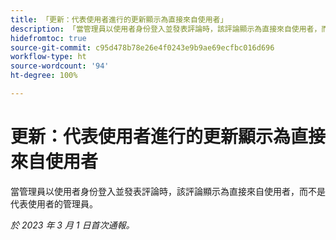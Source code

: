 ```yaml
---
title: 「更新：代表使用者進行的更新顯示為直接來自使用者」
description: 「當管理員以使用者身份登入並發表評論時，該評論顯示為直接來自使用者，而不是代表使用者的管理員。」
hidefromtoc: true
source-git-commit: c95d478b78e26e4f0243e9b9ae69ecfbc016d696
workflow-type: ht
source-wordcount: '94'
ht-degree: 100%

---
```



# 更新：代表使用者進行的更新顯示為直接來自使用者

當管理員以使用者身份登入並發表評論時，該評論顯示為直接來自使用者，而不是代表使用者的管理員。

_於 2023 年 3 月 1 日首次通報。_

